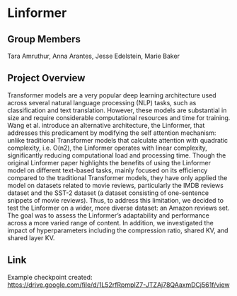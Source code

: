# Linformer

## Group Members
Tara Amruthur, Anna Arantes, Jesse Edelstein, Marie Baker

## Project Overview
Transformer models are a very popular deep learning architecture used across several natural language processing (NLP) tasks, such as classification and text translation. However, these models are substantial in size and require considerable computational resources and time for training. Wang et al. introduce an alternative architecture, the Linformer, that addresses this predicament by modifying the self attention mechanism: unlike traditional Transformer models that calculate attention with quadratic complexity, i.e. O(n2), the Linformer operates with linear complexity, significantly reducing computational load and processing time. Though the original Linformer paper highlights the benefits of using the Linformer model on different text-based tasks, mainly focused on its efficiency compared to the traditional Transformer models, they have only applied the model on datasets related to movie reviews, particularly the IMDB reviews dataset and the SST-2 dataset (a dataset consisting of one-sentence snippets of movie reviews). Thus, to address this limitation, we decided to test the Linformer on a wider, more diverse dataset: an Amazon reviews set. The goal was to assess the Linformer’s adaptability and performance across a more varied range of content. In addition, we investigated the impact of hyperparameters including the compression ratio, shared KV, and shared layer KV.

## Link
Example checkpoint created: https://drive.google.com/file/d/1L52rfRpmpIZ7-JTZAj78QAaxmDCj561f/view
